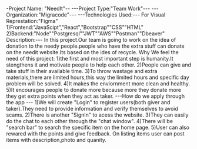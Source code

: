 -Project Name: "NeedIt"--
---Project Type:"Team Work"---
---Organization:"Migracode"---
---Technologies Used:---
For Visual Represtation:"Figma"
1)Frontend:"JavaScipt","React","Bootstrap""CSS""HTML"
2)Backend:"Node""Postgresql""JWT""AWS""Postman""Dbeaver"
Description:---
In this project.Our team is going to work on the idea of donation to the needy people.people who have the extra stuff can donate on the needit website.Its based on the ides of recycle.
Why We feel the need of this project:
1)the first and most important step is humanity.It stengthens it and motivate people to help each other.
2)People can give and take  stuff in their available time.
3)To throw wastage and extra materials,there are limited hours,this way the limited hours and specific day problem will be solved.
4)It makes the enviornment more clean and healthy.
5)It encourages people to donate more because more they donate more they get extra points when they act as taker.
---How do we apply through the app ---
1)We will create "Login" to register users(both giver and taker).They need to provide information and verify themselves to avoid scams.
2)There is another "SignIn" to acess the website.
3)They can easily do the chat to each other through the "chat window".
4)There will be "search bar" to search the specific item on the home page.
5)User can also rewared with the points and give feedback.
On listing items user can post items with description,photo and quanity.
